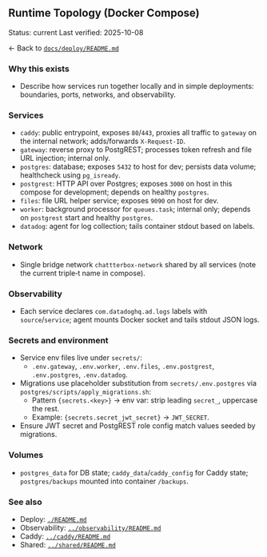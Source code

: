 ## Runtime Topology (Docker Compose)

Status: current
Last verified: 2025-10-08

← Back to [`docs/deploy/README.md`](./README.md)

### Why this exists

- Describe how services run together locally and in simple deployments: boundaries, ports, networks, and observability.

### Services

- `caddy`: public entrypoint, exposes `80`/`443`, proxies all traffic to `gateway` on the internal network; adds/forwards `X-Request-ID`.
- `gateway`: reverse proxy to PostgREST; processes token refresh and file URL injection; internal only.
- `postgres`: database; exposes `5432` to host for dev; persists data volume; healthcheck using `pg_isready`.
- `postgrest`: HTTP API over Postgres; exposes `3000` on host in this compose for development; depends on healthy `postgres`.
- `files`: file URL helper service; exposes `9090` on host for dev.
- `worker`: background processor for `queues.task`; internal only; depends on `postgrest` start and healthy `postgres`.
- `datadog`: agent for log collection; tails container stdout based on labels.

### Network

- Single bridge network `chattterbox-network` shared by all services (note the current triple‑t name in compose).

### Observability

- Each service declares `com.datadoghq.ad.logs` labels with `source`/`service`; agent mounts Docker socket and tails stdout JSON logs.

### Secrets and environment

- Service env files live under `secrets/`:
  - `.env.gateway`, `.env.worker`, `.env.files`, `.env.postgrest`, `.env.postgres`, `.env.datadog`.
- Migrations use placeholder substitution from `secrets/.env.postgres` via `postgres/scripts/apply_migrations.sh`:
  - Pattern `{secrets.<key>}` → env var: strip leading `secret_`, uppercase the rest.
  - Example: `{secrets.secret_jwt_secret}` → `JWT_SECRET`.
- Ensure JWT secret and PostgREST role config match values seeded by migrations.

### Volumes

- `postgres_data` for DB state; `caddy_data`/`caddy_config` for Caddy state; `postgres/backups` mounted into container `/backups`.

### See also

- Deploy: [`./README.md`](./README.md)
- Observability: [`../observability/README.md`](../observability/README.md)
- Caddy: [`../caddy/README.md`](../caddy/README.md)
- Shared: [`../shared/README.md`](../shared/README.md)

